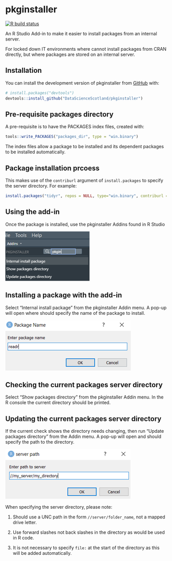 
<!-- README.md is generated from README.Rmd. Please edit that file -->

# pkginstaller

<!-- badges: start -->

[![R build
status](https://github.com/DataScienceScotland/pkginstaller/workflows/R-CMD-check/badge.svg)](https://github.com/DataScienceScotland/pkginstaller/actions)
<!-- badges: end -->

An R Studio Add-in to make it easier to install packages from an
internal server.

For locked down IT environments where cannot install packages from CRAN
directly, but where packages are stored on an internal server.

## Installation

You can install the development version of pkginstaller from
[GitHub](https://github.com/) with:

``` r
# install.packages("devtools")
devtools::install_github("DataScienceScotland/pkginstaller")
```

## Pre-requisite packages directory

A pre-requisite is to have the PACKAGES index files, created with:

``` r
tools::write_PACKAGES("packages_dir", type = "win.binary")
```

The index files allow a package to be installed and its dependent
packages to be installed automatically.

## Package installation prcoess

This makes use of the `contriburl` argument of `install.packages` to
specify the server directory. For example:

``` r
install.packages("tidyr", repos = NULL, type="win.binary", contriburl = "file://internal_server/r422_packages")
```

## Using the add-in

Once the package is installed, use the pkginstaller Addins found in R
Studio

![image-1](man/figures/Addin_img.png)

## Installing a package with the add-in

Select “Internal install package” from the pkginstaller Addin menu. A
pop-up will open where should specify the name of the package to
install.

![image-2](man/figures/Install_img.png)

## Checking the current packages server directory

Select “Show packages directory” from the pkginstaller Addin menu. In
the R console the current directory should be printed.

## Updating the current packages server directory

If the current check shows the directory needs changing, then run
“Update packages directory” from the Addin menu. A pop-up will open and
should specify the path to the directory.

![image-3](man/figures/Server_img.png)

When specifying the server directory, please note:

1.  Should use a UNC path in the form `//server/folder_name`, not a
    mapped drive letter.

2.  Use forward slashes not back slashes in the directory as would be
    used in R code.

3.  It is not necessary to specify `file:` at the start of the directory
    as this will be added automatically.

